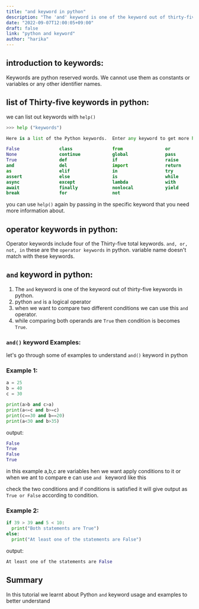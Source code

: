 ```yaml
---
title: "and keyword in python"
description: "The 'and' keyword is one of the keyword out of thirty-five keywords in python""
date: "2022-09-07T12:00:05+09:00"
draft: false
link: "python and keyword"
author: "harika"
---
```


## introduction to keywords:
Keywords are python reserved words.
We cannot use them as constants or variables or any other identifier names.

## list of Thirty-five keywords in python:
we can list out keywords with `help()` 

```python
>>> help ("keywords")

Here is a list of the Python keywords.  Enter any keyword to get more help.

False               class               from                or
None                continue            global              pass
True                def                 if                  raise
and                 del                 import              return
as                  elif                in                  try
assert              else                is                  while
async               except              lambda              with
await               finally             nonlocal            yield
break               for                 not                 
```

you can use `help()` again by passing in the specific keyword that you need more information about. 


## operator keywords in python:
Operator keywords include four of the Thirty-five  total keywords. 
`and, or, not, in` these are the `operator keywords` in python.
variable name doesn't match with these keywords.


## `and` keyword in python:

1. The `and` keyword is one of the keyword out of thirty-five keywords in python.
2. python `and` is a logical operator
3. when we want to compare two different conditions we can use this `and` operator.
4. while comparing both operands are `True` then condition is becomes `True`.

### `and()` keyword Examples:

let's go through some of examples to understand `and()` keyword in python

### Example 1:

```python
a = 25
b = 40
c = 30

print(a>b and c>a)
print(a<=c and b>=c)
print(c==30 and b==20) 
print(a<30 and b>35) 
```
output:

```python
False
True
False
True
```
in this example a,b,c are variables hen we want apply conditions to it or when we ant to compare e can use `and ` keyword like this

check the two conditions and if conditions is satisfied it will give output as `True or False` according to condition.

### Example 2:

```python
if 39 > 39 and 5 < 10:
  print("Both statements are True")
else:
  print("At least one of the statements are False")
```

output:

```python
At least one of the statements are False
```

## Summary
In this tutorial we learnt about Python `and` keyword usage and examples to better understand